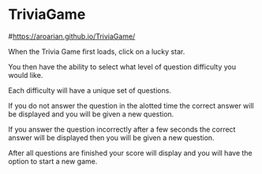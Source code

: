 # TriviaGame

#https://aroarian.github.io/TriviaGame/

When the Trivia Game first loads, click on a lucky star.

You then have the ability to select what level of question difficulty you would like.

Each difficulty will have a unique set of questions.

If you do not answer the question in the alotted time the correct answer will be displayed and you will be given a new question.

If you answer the question incorrectly after a few seconds the correct answer will be displayed then you will be given a new question.

After all questions are finished your score will display and you will have the option to start a new game.
